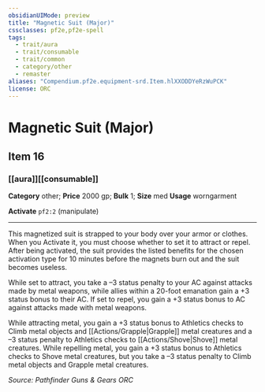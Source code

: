 ```yaml
---
obsidianUIMode: preview
title: "Magnetic Suit (Major)"
cssclasses: pf2e,pf2e-spell
tags:
  - trait/aura
  - trait/consumable
  - trait/common
  - category/other
  - remaster
aliases: "Compendium.pf2e.equipment-srd.Item.hlXXODDYeRzWuPCK"
license: ORC
---
```

# Magnetic Suit (Major)
## Item 16
### [[aura]][[consumable]]

**Category** other; 
**Price** 2000 gp; 
**Bulk** 1; **Size** med
**Usage** worngarment

**Activate** `pf2:2` (manipulate)

* * *

This magnetized suit is strapped to your body over your armor or clothes. When you Activate it, you must choose whether to set it to attract or repel. After being activated, the suit provides the listed benefits for the chosen activation type for 10 minutes before the magnets burn out and the suit becomes useless.

While set to attract, you take a –3 status penalty to your AC against attacks made by metal weapons, while allies within a 20-foot emanation gain a +3 status bonus to their AC. If set to repel, you gain a +3 status bonus to AC against attacks made with metal weapons.

While attracting metal, you gain a +3 status bonus to Athletics checks to Climb metal objects and [[Actions/Grapple|Grapple]] metal creatures and a –3 status penalty to Athletics checks to [[Actions/Shove|Shove]] metal creatures. While repelling metal, you gain a +3 status bonus to Athletics checks to Shove metal creatures, but you take a –3 status penalty to Climb metal objects and Grapple metal creatures.

*Source: Pathfinder Guns & Gears*
*ORC*